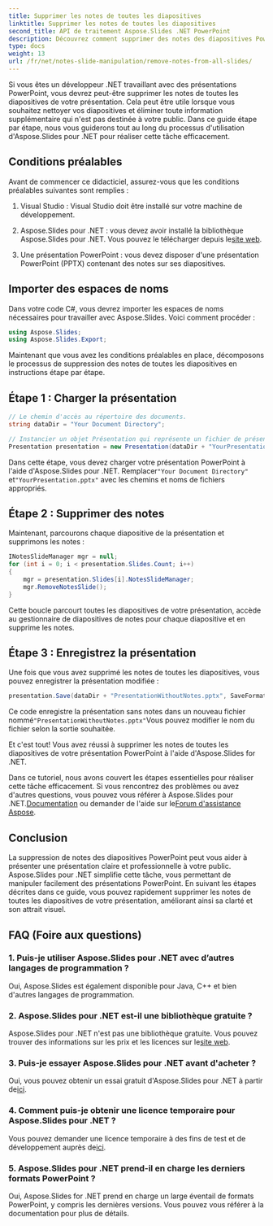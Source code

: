 ```yaml
---
title: Supprimer les notes de toutes les diapositives
linktitle: Supprimer les notes de toutes les diapositives
second_title: API de traitement Aspose.Slides .NET PowerPoint
description: Découvrez comment supprimer des notes des diapositives PowerPoint à l’aide d’Aspose.Slides pour .NET. Rendez vos présentations plus propres et plus professionnelles.
type: docs
weight: 13
url: /fr/net/notes-slide-manipulation/remove-notes-from-all-slides/
---
```


Si vous êtes un développeur .NET travaillant avec des présentations PowerPoint, vous devrez peut-être supprimer les notes de toutes les diapositives de votre présentation. Cela peut être utile lorsque vous souhaitez nettoyer vos diapositives et éliminer toute information supplémentaire qui n'est pas destinée à votre public. Dans ce guide étape par étape, nous vous guiderons tout au long du processus d'utilisation d'Aspose.Slides pour .NET pour réaliser cette tâche efficacement.

## Conditions préalables

Avant de commencer ce didacticiel, assurez-vous que les conditions préalables suivantes sont remplies :

1. Visual Studio : Visual Studio doit être installé sur votre machine de développement.

2.  Aspose.Slides pour .NET : vous devez avoir installé la bibliothèque Aspose.Slides pour .NET. Vous pouvez le télécharger depuis le[site web](https://releases.aspose.com/slides/net/).

3. Une présentation PowerPoint : vous devez disposer d'une présentation PowerPoint (PPTX) contenant des notes sur ses diapositives.

## Importer des espaces de noms

Dans votre code C#, vous devrez importer les espaces de noms nécessaires pour travailler avec Aspose.Slides. Voici comment procéder :

```csharp
using Aspose.Slides;
using Aspose.Slides.Export;
```

Maintenant que vous avez les conditions préalables en place, décomposons le processus de suppression des notes de toutes les diapositives en instructions étape par étape.

## Étape 1 : Charger la présentation

```csharp
// Le chemin d'accès au répertoire des documents.
string dataDir = "Your Document Directory";

// Instancier un objet Présentation qui représente un fichier de présentation
Presentation presentation = new Presentation(dataDir + "YourPresentation.pptx");
```

 Dans cette étape, vous devez charger votre présentation PowerPoint à l'aide d'Aspose.Slides pour .NET. Remplacer`"Your Document Directory"` et`"YourPresentation.pptx"` avec les chemins et noms de fichiers appropriés.

## Étape 2 : Supprimer des notes

Maintenant, parcourons chaque diapositive de la présentation et supprimons les notes :

```csharp
INotesSlideManager mgr = null;
for (int i = 0; i < presentation.Slides.Count; i++)
{
    mgr = presentation.Slides[i].NotesSlideManager;
    mgr.RemoveNotesSlide();
}
```

Cette boucle parcourt toutes les diapositives de votre présentation, accède au gestionnaire de diapositives de notes pour chaque diapositive et en supprime les notes.

## Étape 3 : Enregistrez la présentation

Une fois que vous avez supprimé les notes de toutes les diapositives, vous pouvez enregistrer la présentation modifiée :

```csharp
presentation.Save(dataDir + "PresentationWithoutNotes.pptx", SaveFormat.Pptx);
```

 Ce code enregistre la présentation sans notes dans un nouveau fichier nommé`"PresentationWithoutNotes.pptx"`Vous pouvez modifier le nom du fichier selon la sortie souhaitée.

Et c'est tout! Vous avez réussi à supprimer les notes de toutes les diapositives de votre présentation PowerPoint à l'aide d'Aspose.Slides for .NET.

 Dans ce tutoriel, nous avons couvert les étapes essentielles pour réaliser cette tâche efficacement. Si vous rencontrez des problèmes ou avez d'autres questions, vous pouvez vous référer à Aspose.Slides pour .NET.[Documentation](https://reference.aspose.com/slides/net/) ou demander de l'aide sur le[Forum d'assistance Aspose](https://forum.aspose.com/).

## Conclusion

La suppression de notes des diapositives PowerPoint peut vous aider à présenter une présentation claire et professionnelle à votre public. Aspose.Slides pour .NET simplifie cette tâche, vous permettant de manipuler facilement des présentations PowerPoint. En suivant les étapes décrites dans ce guide, vous pouvez rapidement supprimer les notes de toutes les diapositives de votre présentation, améliorant ainsi sa clarté et son attrait visuel.

## FAQ (Foire aux questions)

### 1. Puis-je utiliser Aspose.Slides pour .NET avec d’autres langages de programmation ?

Oui, Aspose.Slides est également disponible pour Java, C++ et bien d'autres langages de programmation.

### 2. Aspose.Slides pour .NET est-il une bibliothèque gratuite ?

 Aspose.Slides pour .NET n'est pas une bibliothèque gratuite. Vous pouvez trouver des informations sur les prix et les licences sur le[site web](https://purchase.aspose.com/buy).

### 3. Puis-je essayer Aspose.Slides pour .NET avant d'acheter ?

 Oui, vous pouvez obtenir un essai gratuit d'Aspose.Slides pour .NET à partir de[ici](https://releases.aspose.com/).

### 4. Comment puis-je obtenir une licence temporaire pour Aspose.Slides pour .NET ?

 Vous pouvez demander une licence temporaire à des fins de test et de développement auprès de[ici](https://purchase.aspose.com/temporary-license/).

### 5. Aspose.Slides pour .NET prend-il en charge les derniers formats PowerPoint ?

Oui, Aspose.Slides for .NET prend en charge un large éventail de formats PowerPoint, y compris les dernières versions. Vous pouvez vous référer à la documentation pour plus de détails.